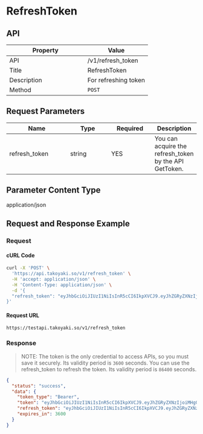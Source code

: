 # RefreshToken

## API

<table><thead><tr><th width="191">Property</th><th>Value</th></tr></thead><tbody><tr><td>API</td><td>/v1/refresh_token</td></tr><tr><td>Title</td><td>RefreshToken</td></tr><tr><td>Description</td><td>For refreshing token</td></tr><tr><td>Method</td><td><code>POST</code></td></tr></tbody></table>

## Request Parameters

<table><thead><tr><th width="155">Name</th><th width="104">Type</th><th width="106">Required</th><th>Description</th></tr></thead><tbody><tr><td>refresh_token</td><td>string</td><td>YES</td><td>You can acquire the refresh_token by the API GetToken.</td></tr></tbody></table>

## Parameter Content Type

application/json

## Request and Response Example

### Request

#### cURL Code

```bash
curl -X 'POST' \
  'https://api.takoyaki.so/v1/refresh_token' \
  -H 'accept: application/json' \
  -H 'Content-Type: application/json' \
  -d '{
  "refresh_token": "eyJhbGciOiJIUzI1NiIsInR5cCI6IkpXVCJ9.eyJhZGRyZXNzIjoiMHg0REQzREI1ZDBCOWFBZjBCMGEyZkJEMzdhNDg5ZDJmMGUzRjIzNEE5IiwidHlwZSI6InJlZnJlc2hfdG9rZW4iLCJleHAiOjE2OTEwNDYyNDd9.ghFd7X-FHnYW16VWyi-75tzEh5L_r06vjAIo3kKcGKM"
}'
```

#### Request URL

`https://testapi.takoyaki.so/v1/refresh_token`

### Response

> NOTE: The token is the only credential to access APIs, so you must save it securely. Its validity period is `3600` seconds. You can use the refresh\_token to refresh the token. Its validity period is `86400` seconds.

```json
{
  "status": "success",
  "data": {
    "token_type": "Bearer",
    "token": "eyJhbGciOiJIUzI1NiIsInR5cCI6IkpXVCJ9.eyJhZGRyZXNzIjoiMHg0REQzREI1ZDBCOWFBZjBCMGEyZkJEMzdhNDg5ZDJmMGUzRjIzNEE5IiwidHlwZSI6InRva2VuIiwiZXhwIjoxNjkwOTYzNzQyfQ.p822O9AwphgUSftpUIswjNtW7BjW8CQQ3u1yydlyMGM",
    "refresh_token": "eyJhbGciOiJIUzI1NiIsInR5cCI6IkpXVCJ9.eyJhZGRyZXNzIjoiMHg0REQzREI1ZDBCOWFBZjBCMGEyZkJEMzdhNDg5ZDJmMGUzRjIzNEE5IiwidHlwZSI6InJlZnJlc2hfdG9rZW4iLCJleHAiOjE2OTEwNDY1NDJ9.El2EHD_3PhK_3MGiE_bSxbW2IyTJHn3xe3B0rVGQbWs",
    "expires_in": 3600
  }
}
```
